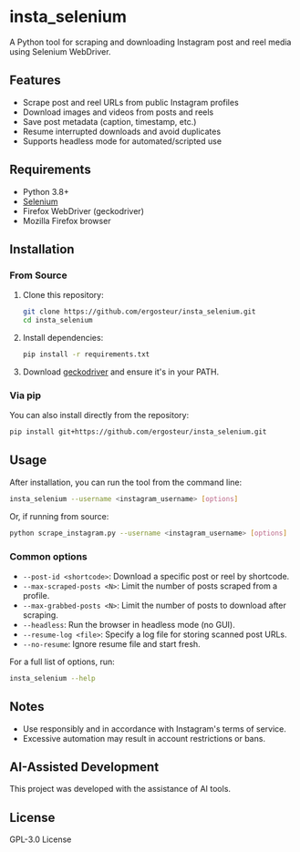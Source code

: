 # insta_selenium

A Python tool for scraping and downloading Instagram post and reel media using Selenium WebDriver.

## Features

- Scrape post and reel URLs from public Instagram profiles
- Download images and videos from posts and reels
- Save post metadata (caption, timestamp, etc.)
- Resume interrupted downloads and avoid duplicates
- Supports headless mode for automated/scripted use

## Requirements

- Python 3.8+
- [Selenium](https://pypi.org/project/selenium/)
- Firefox WebDriver (geckodriver)
- Mozilla Firefox browser

## Installation

### From Source

1. Clone this repository:
   ```bash
   git clone https://github.com/ergosteur/insta_selenium.git
   cd insta_selenium
   ```
2. Install dependencies:
   ```bash
   pip install -r requirements.txt
   ```
3. Download [geckodriver](https://github.com/mozilla/geckodriver/releases) and ensure it's in your PATH.

### Via pip

You can also install directly from the repository:
```bash
pip install git+https://github.com/ergosteur/insta_selenium.git
```

## Usage

After installation, you can run the tool from the command line:

```bash
insta_selenium --username <instagram_username> [options]
```

Or, if running from source:

```bash
python scrape_instagram.py --username <instagram_username> [options]
```

### Common options

- `--post-id <shortcode>`: Download a specific post or reel by shortcode.
- `--max-scraped-posts <N>`: Limit the number of posts scraped from a profile.
- `--max-grabbed-posts <N>`: Limit the number of posts to download after scraping.
- `--headless`: Run the browser in headless mode (no GUI).
- `--resume-log <file>`: Specify a log file for storing scanned post URLs.
- `--no-resume`: Ignore resume file and start fresh.

For a full list of options, run:

```bash
insta_selenium --help
```

## Notes

- Use responsibly and in accordance with Instagram's terms of service.
- Excessive automation may result in account restrictions or bans.

## AI-Assisted Development

This project was developed with the assistance of AI tools.

## License

GPL-3.0 License
